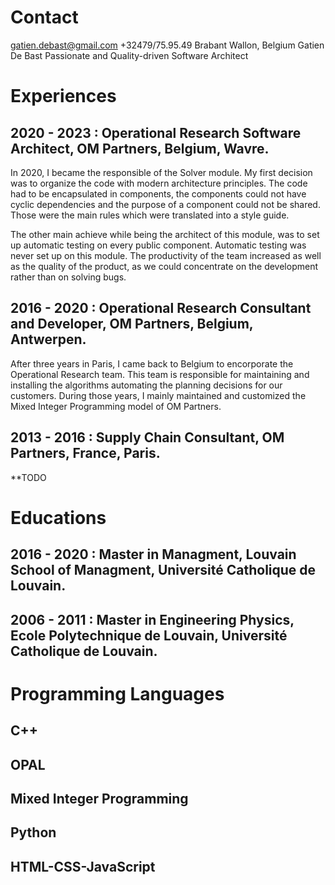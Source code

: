 # Contact

gatien.debast@gmail.com
+32479/75.95.49
Brabant Wallon, Belgium
Gatien De Bast
Passionate and Quality-driven Software Architect

# Experiences

## 2020 - 2023 : Operational Research Software Architect, OM Partners, Belgium, Wavre.

In 2020, I became the responsible of the Solver module. My first decision was to organize the code with modern architecture principles. The code had to be encapsulated in components, the components could not have cyclic dependencies and the purpose of a component could not be shared. Those were the main rules which were translated into a style guide.

The other main achieve while being the architect of this module, was to set up automatic testing on every public component. Automatic testing was never set up on this module. The productivity of the team increased as well as the quality of the product, as we could concentrate on the development rather than on solving bugs.

## 2016 - 2020 : Operational Research Consultant and Developer, OM Partners, Belgium, Antwerpen.

After three years in Paris, I came back to Belgium to encorporate the Operational Research team. This team is responsible for maintaining and installing the algorithms automating the planning decisions for our customers. During those years, I mainly maintained and customized the Mixed Integer Programming model of OM Partners.

## 2013 - 2016 : Supply Chain Consultant, OM Partners, France, Paris.

**TODO

# Educations

## 2016 - 2020 : Master in Managment, Louvain School of Managment, Université Catholique de Louvain.

## 2006 - 2011 : Master in Engineering Physics, Ecole Polytechnique de Louvain, Université Catholique de Louvain.

# Programming Languages

## C++
## OPAL
## Mixed Integer Programming
## Python
## HTML-CSS-JavaScript
